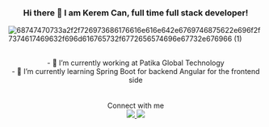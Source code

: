 ### <div align="center">Hi there 👋 I am Kerem Can, full time full stack developer!</div>

![68747470733a2f2f726973686176616e616e642e6769746875622e696f2f7374617469632f696d616765732f6772656574696e67732e676966 (1)](https://user-images.githubusercontent.com/26146907/193597966-b9fab9ac-5f43-4aa2-b43d-0bb3a9d10955.gif)
<br></br>

<div align="center">- 🔭 I’m currently working at Patika Global Technology</div>
<div  align="center">- 🌱 I’m currently learning Spring Boot for backend Angular for the frontend side</div>
<br></br>
<div  align="center">Connect with me</div> 
<div  align="center">
<a href="https://www.linkedin.com/in/kerem-can-%C3%B6zcan-678711140/?originalSubdomain=tr" target="_blank" rel="noopener noreferrer">
<img src="https://camo.githubusercontent.com/5e3d78e5310a41c0667e07077cf93596229de398b154b83885dc068874ed5365/68747470733a2f2f696d672e736869656c64732e696f2f62616467652f6c696e6b6564696e2d2532333145373742352e7376673f267374796c653d666f722d7468652d6261646765266c6f676f3d6c696e6b6564696e266c6f676f436f6c6f723d7768697465" >
</img>
</a>
<a href="https://www.instagram.com/keremcanozcan/" target="_blank" rel="noopener noreferrer">
<img src="https://camo.githubusercontent.com/eff3e7484b1754de8279027247ccec9c3deaeb76b4c4946c5d634a8579c2c1ce/68747470733a2f2f696d672e736869656c64732e696f2f62616467652f696e7374616772616d2d2532333030303030302e7376673f267374796c653d666f722d7468652d6261646765266c6f676f3d696e7374616772616d266c6f676f436f6c6f723d7768697465"></img>
</a>
</div>

<!--
**keremcanozcan35/keremcanozcan35** is a ✨ _special_ ✨ repository because its `README.md` (this file) appears on your GitHub profile.

Here are some ideas to get you started:

- 🔭 I’m currently working on ...
- 🌱 I’m currently learning ...
- 👯 I’m looking to collaborate on ...
- 🤔 I’m looking for help with ...
- 💬 Ask me about ...![68747470733a2f2f726973686176616e616e642e6769746875622e696f2f7374617469632f696d616765732f6772656574696e67732e676966 (1)](https://user-images.githubusercontent.com/26146907/193597478-6f4c1a3b-de60-47d2-b653-64ce4d7b7795.gif)

- 📫 How to reach me: ...
- 😄 Pronouns: ...
- ⚡ Fun fact: ...
-->
